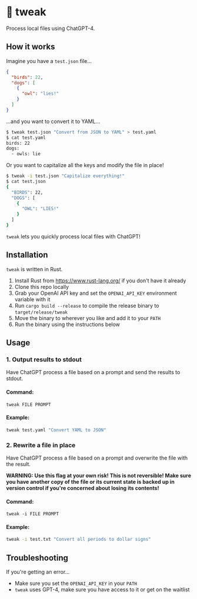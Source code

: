 # 🤏 tweak
Process local files using ChatGPT-4.

## How it works
Imagine you have a `test.json` file...
```json
{
  "birds": 22,
  "dogs": [
    {
      "owl": "lies!"
    }
  ]
}
```
...and you want to convert it to YAML...
```bash
$ tweak test.json "Convert from JSON to YAML" > test.yaml
$ cat test.yaml
birds: 22
dogs:
  - owls: lie
```
Or you want to capitalize all the keys and modify the file in place!
```bash
$ tweak -i test.json "Capitalize everything!"
$ cat test.json
{
  "BIRDS": 22,
  "DOGS": [
    {
      "OWL": "LIES!"
    }
  ]
}
```
`tweak` lets you quickly process local files with ChatGPT!

## Installation
`tweak` is written in Rust. 

1. Install Rust from https://www.rust-lang.org/ if you don't have it already
2. Clone this repo locally
3. Grab your OpenAI API key and set the `OPENAI_API_KEY` environment variable with it
4. Run `cargo build --release` to compile the release binary to `target/release/tweak`
5. Move the binary to wherever you like and add it to your `PATH`
5. Run the binary using the instructions below

## Usage
### 1. Output results to stdout
Have ChatGPT process a file based on a prompt and send the results to stdout.

#### Command:
`tweak FILE PROMPT`

#### Example:
```bash
tweak test.yaml "Convert YAML to JSON"
```

### 2. Rewrite a file in place
Have ChatGPT process a file based on a prompt and overwrite the file with the result.

**WARNING: Use this flag at your own risk! This is not reversible! Make sure you have another copy of the file or its current state is backed up in version control if you're concerned about losing its contents!**

#### Command:
`tweak -i FILE PROMPT`

#### Example:
```bash
tweak -i test.txt "Convert all periods to dollar signs"
```

## Troubleshooting
If you're getting an error...
* Make sure you set the `OPENAI_API_KEY` in your `PATH`
* `tweak` uses GPT-4, make sure you have access to it or get on the waitlist